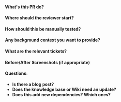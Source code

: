 #### What's this PR do?
#### Where should the reviewer start?
#### How should this be manually tested?
#### Any background context you want to provide?
#### What are the relevant tickets?
#### Before/After Screenshots (if appropriate)
#### Questions:
- **Is there a blog post?**
- **Does the knowledge base or Wiki need an update?**
- **Does this add new dependencies? Which ones?**
